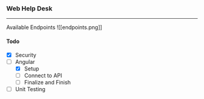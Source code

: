 ### Web Help Desk
---
Available Endpoints
![[endpoints.png]]

#### Todo
- [x] Security
- [ ] Angular
    - [x] Setup
    - [ ] Connect to API
    - [ ] Finalize and Finish
      <br>
- [ ] Unit Testing